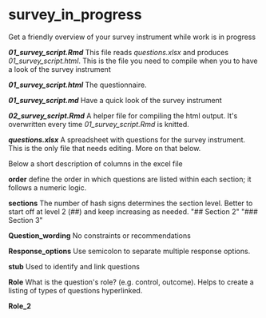 # survey_in_progress
Get a friendly overview of your survey instrument while work is in progress

**_01_survey_script.Rmd_** This file reads _questions.xlsx_ and produces _01_survey_script.html_. This is the file you need to compile when you to have a look of the survey instrument

**_01_survey_script.html_** The questionnaire. 

**_01_survey_script.md_** Have a quick look of the survey instrument

**_02_survey_script.Rmd_** A helper file for compiling the html output. It's overwritten every time _01_survey_script.Rmd_ is knitted.

**_questions.xlsx_**  A spreadsheet with questions for the survey instrument. This is the only file that needs editing. More on that below.





Below a short description of columns in the excel file

**order**	define the order in which questions are listed within each section; it follows a numeric logic.

**sections** The number of hash signs determines the section level. Better to start off at level 2 (##) and keep increasing as needed. 
   "## Section 2"
   "### Section 3"

**Question_wording** No constraints or recommendations	

**Response_options**	Use semicolon to separate multiple response options.

**stub** Used to identify and link questions

**Role** 	What is the  question's role? (e.g. control, outcome). Helps to create a listing of types of questions hyperlinked.

**Role_2**




